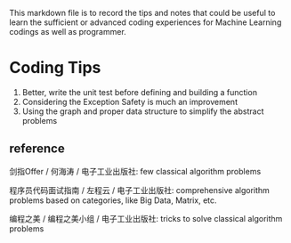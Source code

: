 This markdown file is to record the tips and notes that could be useful to learn the sufficient or advanced coding experiences for Machine Learning codings as well as programmer.

# Coding Tips
1. Better, write the unit test before defining and building a function
2. Considering the Exception Safety is much an improvement
3. Using the graph and proper data structure to simplify the abstract problems

## reference
剑指Offer / 何海涛 / 电子工业出版社: few classical algorithm problems

程序员代码面试指南 / 左程云 / 电子工业出版社: comprehensive algorithm problems based on categories, like Big Data, Matrix, etc.

编程之美 / 编程之美小组 / 电子工业出版社: tricks to solve classical algorithm problems
